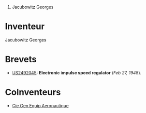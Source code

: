 1.  Jacubowitz Georges

Inventeur
=========

Jacubowitz Georges

Brevets
=======

-   [US2492045](US2492045 "wikilink"): **Electronic impulse speed
    regulator** (*Feb 27, 1948*).

CoInventeurs
============

-   [Cie Gen Equip Aeronautique](Cie_Gen_Equip_Aeronautique "wikilink")
